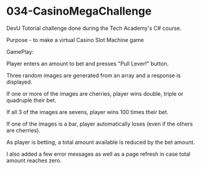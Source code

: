 # 034-CasinoMegaChallenge
DevU Tutorial challenge done during the Tech Academy's C# course.

Purpose - to make a virtual Casino Slot Machine game

GamePlay:

Player enters an amount to bet and presses "Pull Lever!" button.

Three random images are generated from an array and a response is displayed.

If one or more of the images are cherries, player wins double, triple or quadruple their bet.

If all 3 of the images are sevens, player wins 100 times their bet.

If one of the images is a bar, player automatically loses (even if the others are cherries).

As player is betting, a total amount available is reduced by the bet amount.

I also added a few error messages as well as a page refresh in case total amount reaches zero.


